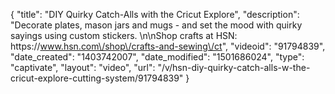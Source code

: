 {
    "title": "DIY Quirky Catch-Alls with the Cricut Explore",
    "description": "Decorate plates, mason jars and mugs - and set the mood with quirky sayings using custom stickers. \n\nShop crafts at HSN: https:\/\/www.hsn.com\/shop\/crafts-and-sewing\/ct",
    "videoid": "91794839",
    "date_created": "1403742007",
    "date_modified": "1501686024",
    "type": "captivate",
    "layout": "video",
    "url": "\/v\/hsn-diy-quirky-catch-alls-w-the-cricut-explore-cutting-system\/91794839"
}